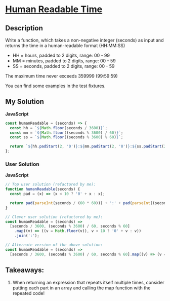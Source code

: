 # [Human Readable Time](https://www.codewars.com/kata/52685f7382004e774f0001f7)

## Description

Write a function, which takes a non-negative integer (seconds) as input and returns the time in a human-readable format (HH:MM:SS)

- HH = hours, padded to 2 digits, range: 00 - 99
- MM = minutes, padded to 2 digits, range: 00 - 59
- SS = seconds, padded to 2 digits, range: 00 - 59

The maximum time never exceeds 359999 (99:59:59)

You can find some examples in the test fixtures.

## My Solution

**JavaScript**

```js
const humanReadable = (seconds) => {
  const hh = `${Math.floor(seconds / 3600)}`;
  const mm = `${Math.floor((seconds % 3600) / 60)}`;
  const ss = `${Math.floor((seconds % 3600) % 60)}`;

  return `${hh.padStart(2, '0')}:${mm.padStart(2, '0')}:${ss.padStart(2, '0')}`;
};
```

### User Solution

**JavaScript**

```js
// Top user solution (refactored by me):
function humanReadable(seconds) {
  const pad = (x) => (x < 10 ? '0' + x : x);

  return pad(parseInt(seconds / (60 * 60))) + ':' + pad(parseInt((seconds / 60) % 60)) + ':' + pad(seconds % 60);
}
```

```js
// Clever user solution (refactored by me):
const humanReadable = (seconds) =>
  [seconds / 3600, (seconds % 3600) / 60, seconds % 60]
    .map((v) => ((v = Math.floor(v)), v < 10 ? '0' + v : v))
    .join(':');
```

```js
// Alternate version of the above solution:
const humanReadable = (seconds) =>
  [seconds / 3600, (seconds % 3600) / 60, seconds % 60].map((v) => (v = `${v | 0}`.padStart(2, '0'))).join(':');
```

## Takeaways:

1. When returning an expression that repeats itself multiple times, consider putting each part in an array and calling the map function with the repeated code!
